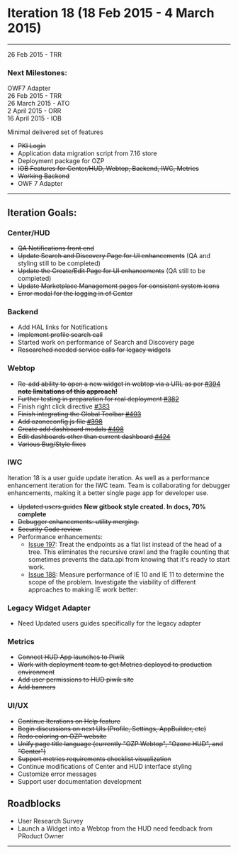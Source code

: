 # Iteration 18 (18 Feb 2015 - 4 March 2015)

*** 
26 Feb 2015 - TRR

### Next Milestones:
OWF7 Adapter
<br>26 Feb 2015 - TRR
<br>26 March 2015 - ATO
<br>2 April 2015 - ORR
<br>16 April 2015 - IOB

Minimal delivered set of features
* ~~PKI Login~~
* Application data migration script from 7.16 store
* Deployment package for OZP
* ~~IOB Features for Center/HUD, Webtop, Backend, IWC, Metrics~~
* ~~Working Backend~~
* OWF 7 Adapter


***

## Iteration Goals:
### Center/HUD
* ~~QA Notifications front end~~
* ~~Update Search and Discovery Page for UI enhancements~~ (QA and styling still to be completed)
* ~~Update the Create/Edit Page for UI enhancements~~ (QA still to be completed)
* ~~Update Marketplace Management pages for consistent system icons~~
* ~~Error modal for the logging in of Center~~

### Backend
* Add HAL links for Notifications
* ~~Implement profile search call~~
* Started work on performance of Search and Discovery page
* ~~Researched needed service calls for legacy widgets~~

### Webtop
* ~~Re-add ability to open a new widget in webtop via a URL as per [#394](https://github.com/ozone-development/ozp-webtop/issues/394) **note limitations of this approach!**~~
* ~~Further testing in preparation for real deployment [#382](https://github.com/ozone-development/ozp-webtop/issues/382)~~
* Finish right click directive [#383](https://github.com/ozone-development/ozp-webtop/issues/383)
* ~~Finish integrating the Global Toolbar  [#403](https://github.com/ozone-development/ozp-webtop/issues/403)~~
* ~~Add ozoneconfig.js file [#398](https://github.com/ozone-development/ozp-webtop/issues/398)~~
* ~~Create add dashboard modals [#408](https://github.com/ozone-development/ozp-webtop/issues/408)~~
* ~~Edit dashboards other than current dashboard [#424](https://github.com/ozone-development/ozp-webtop/issues/424)~~
* ~~Various Bug/Style fixes~~

### IWC
Iteration 18 is a user guide update iteration. As well as a performance enhancement iteration for the IWC team. Team is collaborating for debugger enhancements, making it a better single page app for developer use.
* ~~Updated users guides~~ **New gitbook style created. In docs, 70% complete**
* ~~Debugger enhancements: utility merging.~~
* ~~Security Code review.~~
* Performance enhancements:
   * [Issue 197](https://github.com/ozone-development/ozp-iwc/issues/197): Treat the endpoints as a flat list instead of the head of a tree.  This eliminates the recursive crawl and the fragile counting that sometimes prevents the data.api from knowing that it's ready to start work.
   * [Issue 188](https://github.com/ozone-development/ozp-iwc/issues/188): Measure performance of IE 10 and IE 11 to determine the scope of the problem. Investigate the viability of different approaches to making IE work better:

### Legacy Widget Adapter
* Need Updated users guides specifically for the legacy adapter


### Metrics
* ~~Connect HUD App launches to Piwik~~
* ~~Work with deployment team to get Metrics deployed to production environment~~
* ~~Add user permissions to HUD piwik site~~
* ~~Add banners~~

### UI/UX
* ~~Continue Iterations on Help feature~~
* ~~Begin discussions on next UIs (Profile, Settings, AppBuilder, etc)~~
* ~~Redo coloring on OZP website~~
* ~~Unify page title language (currently "OZP Webtop", "Ozone HUD", and "Center")~~
* ~~Support metrics requirements checklist visualization~~
* Continue modifications of Center and HUD interface styling
* Customize error messages
* Support user documentation development


## Roadblocks
* User Research Survey
* Launch a Widget into a Webtop from the HUD need feedback from PRoduct Owner

***